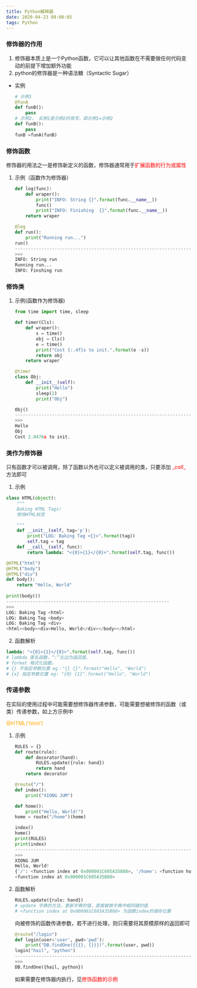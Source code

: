 ```yaml
---
title: Python解释器
date: 2020-04-23 08:00:05
tags: Python
---
```

### **修饰器的作用**

1.  修饰器本质上是一个Python函数，它可以让其他函数在不需要做任何代码变动的前提下增加额外功能
2.  python的修饰器是一种语法糖（Syntactic Sugar）



+   实例

    ```python
    # 示例1
    @funA
    def funB():
        pass
    # 示例2， 实例1是示例2的简写，即示例1=示例2
    def funB():
        pass
    funB =funA(funB)
    ```


### **修饰函数**

修饰器的用法之一是修饰新定义的函数，修饰器通常用于<font color="red">扩展函数的行为或属性</font>

1.  示例（函数作为修饰器）

    ```python
    def log(func):
        def wraper():
            print("INFO: String {}".format(func.__name__))
            func()
            print("INFO: Finishing 	{}".format(func.__name__))
        return wraper
    
    @log
    def run():
        print("Running run...")
    run()
    -------------------------------------------------------------------------------------------------
    >>>
    INFO: String run
    Running run...
    INFO: Finshing run
    ```

### **修饰类**

1.  示例(函数作为修饰器)

    ```python
    from time import time, sleep
    
    def timer(Cls):
        def wraper():
            s = time()
            obj = Cls()
            e = time()
            print("Cost {:.4f}s to init.".format(e -s))
            return obj
        return wraper
    
    @timer
    class Obj:
        def __init__(self):
            print("Hello")
            sleep(2)
            print("Obj")
    
    Obj()
    --------------------------------------------------------------------------------------------------
    >>>
    Hello
    Obj
    Cost 2.0476s to init.
    ```

### **类作为修饰器**

只有函数才可以被调用，除了函数以外也可以定义被调用的类，只要添加 <font color="red">\__call__</font> 方法即可

1.  示例

```python
class HTML(object):
    """
    Baking HTML Tags!
    修饰HTML标签

    """
    def __init__(self, tag='p'):
        print("LOG: Baking Tag <{}>".format(tag))
        self.tag = tag
    def __call__(self, func):
        return lambda: "<{0}>{1}</{0}>".format(self.tag, func())

@HTML("html")
@HTML("body")
@HTML("div")
def body():
    return "Hello, World" 
    
print(body())
--------------------------------------------------------------
>>>
LOG: Baking Tag <html>
LOG: Baking Tag <body>
LOG: Baking Tag <div>
<html><body><div>Hello, World</div></body></html>
```

2.  函数解析

```python
lambda: "<{0}>{1}</{0}>".format(self.tag, func())
# lambda 匿名函数，“:”左边为返回值，
# format 格式化函数，
# {} 不指定参数位置 eg："{} {}".format("Hello", "World")
# {x} 指定参数位置 eg: "{0} {1}".format("Hello", "World")
```

### **传递参数**

在实际的使用过程中可能需要想修饰器传递参数，可能需要想被修饰的函数（或类）传递参数，如上方示例中

<font color='orange'>@HTML('html')</font> 

1.  示例

    ```python
    RULES = {}
    def route(rule):
        def decorator(hand):
            RULES.update({rule: hand})
            return hand
        return decorator
    
    @route("/")
    def index():
        print("XIONG JUM")
    
    def home():
        print("Hello, World!")
    home = route("/home")(home)
    
    index()
    home()
    print(RULES)
    print(index)
    --------------------------------------------------------------------------------------------------
    >>>
    XIONG JUM
    Hello, World!
    {'/': <function index at 0x000001C605A35B80>, '/home': <function home at 0x000001C605A35AF0>}
    <function index at 0x000001C605A35B80>
    ```

2.  函数解析

    ```python
    RULES.update({rule: hand})
    # update 字典的方法，更新字典的值，直接替换字典中相同键的值
    # <function index at 0x000001C605A35B80> 为函数index的储存位置
    ```

    向被修饰的函数传递参数，若不进行处理，则只需要将其原模原样的返回即可

    ```python
    @route("/login")
    def login(user='user', pwd='pwd'):
        print("DB.findOne({{{}, {}}})".format(user, pwd))
    login("hail", "python")
    --------------------------------------------------------------------------------------------------
    >>>
    DB.findOne({hail, python})
    ```

    如果需要在修饰器内执行，见<font color='red'>修饰函数的示例</font>
